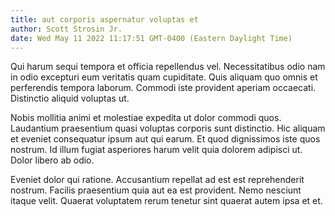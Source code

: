 ```yaml
---
title: aut corporis aspernatur voluptas et
author: Scott Strosin Jr.
date: Wed May 11 2022 11:17:51 GMT-0400 (Eastern Daylight Time)
---
```

Qui harum sequi tempora et officia repellendus vel. Necessitatibus odio nam in odio excepturi eum veritatis quam cupiditate. Quis aliquam quo omnis et perferendis tempora laborum. Commodi iste provident aperiam occaecati. Distinctio aliquid voluptas ut.

 Nobis mollitia animi et molestiae expedita ut dolor commodi quos. Laudantium praesentium quasi voluptas corporis sunt distinctio. Hic aliquam et eveniet consequatur ipsum aut qui earum. Et quod dignissimos iste quos nostrum. Id illum fugiat asperiores harum velit quia dolorem adipisci ut. Dolor libero ab odio.

 Eveniet dolor qui ratione. Accusantium repellat ad est est reprehenderit nostrum. Facilis praesentium quia aut ea est provident. Nemo nesciunt itaque velit. Quaerat voluptatem rerum tenetur sint quaerat autem ipsa et et.